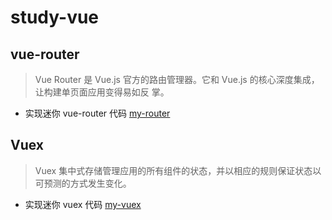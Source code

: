 # study-vue

## vue-router

> Vue Router 是 Vue.js 官⽅的路由管理器。它和 Vue.js 的核⼼深度集成，让构建单⻚⾯应⽤变得易如反
> 掌。

- 实现迷你 vue-router 代码 [my-router](./src/myrouter/myvue-router.js)

## Vuex

> Vuex 集中式存储管理应⽤的所有组件的状态，并以相应的规则保证状态以可预测的⽅式发⽣变化。

- 实现迷你 vuex 代码 [my-vuex](./src/mystore/myvuex.js)
